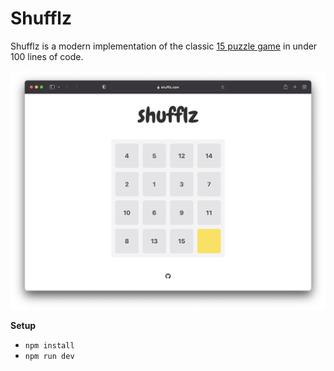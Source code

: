 # Shufflz
Shufflz is a modern implementation of the classic [15 puzzle game](https://en.wikipedia.org/wiki/15_puzzle) in under 100 lines of code.

![](/public/screenshot.png)

**Setup**
* `npm install`
* `npm run dev`
